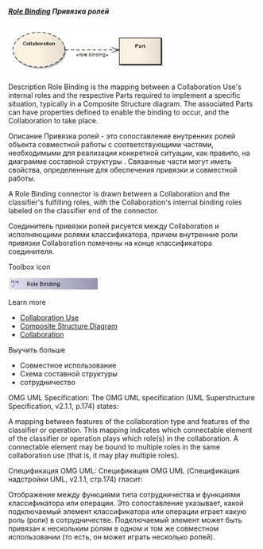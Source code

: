 ##### [Role Binding](https://sparxsystems.com/enterprise_architect_user_guide/15.1/model_domains/rolebinding.html) Привязка ролей

![](_src/d-rolebinding.png)

Description
Role Binding is the mapping between a Collaboration Use's internal roles and the respective Parts required to implement a specific situation, typically in a Composite Structure diagram. The associated Parts can have properties defined to enable the binding to occur, and the Collaboration to take place.

Описание
Привязка ролей - это сопоставление внутренних ролей объекта совместной работы с соответствующими частями, необходимыми для реализации конкретной ситуации, как правило, на диаграмме составной структуры . Связанные части могут иметь свойства, определенные для обеспечения привязки и совместной работы.

A Role Binding connector is drawn between a Collaboration and the classifier's fulfilling roles, with the Collaboration's internal binding roles labeled on the classifier end of the connector.

Соединитель привязки ролей рисуется между Collaboration и исполняющими ролями классификатора, причем внутренние роли привязки Collaboration помечены на конце классификатора соединителя.

Toolbox icon

![](_src/c-rolebinding.png)

Learn more
* [Collaboration Use](https://sparxsystems.com/enterprise_architect_user_guide/15.1/model_domains/colloccurrence.html)
* [Composite Structure Diagram](https://sparxsystems.com/enterprise_architect_user_guide/15.1/model_domains/compositestructurediagram.html)
* [Collaboration](https://sparxsystems.com/enterprise_architect_user_guide/15.1/model_domains/collaboration2.html)


Выучить больше
* Совместное использование
* Схема составной структуры
* сотрудничество


OMG UML Specification:
The OMG UML specification (UML Superstructure Specification, v2.1.1, p.174) states:

A mapping between features of the collaboration type and features of the classifier or operation. This mapping indicates which connectable element of the classifier or operation plays which role(s) in the collaboration. A connectable element may be bound to multiple roles in the same collaboration use (that is, it may play multiple roles).

Спецификация OMG UML:
Спецификация OMG UML (Спецификация надстройки UML, v2.1.1, стр.174) гласит:

Отображение между функциями типа сотрудничества и функциями классификатора или операции. Это сопоставление указывает, какой подключаемый элемент классификатора или операции играет какую роль (роли) в сотрудничестве. Подключаемый элемент может быть привязан к нескольким ролям в одном и том же совместном использовании (то есть, он может играть несколько ролей).